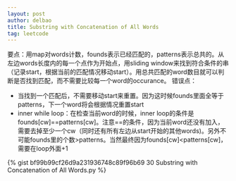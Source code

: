 ```yaml
---
layout: post
author: delbao
title: Substring with Concatenation of All Words 
tag: leetcode
---
```


要点：用map对words计数，founds表示已经匹配的，patterns表示总共的。从左边words长度内的每一个点作为开始点，用sliding window来找到符合条件的串（记录start，根据当前的匹配情况移动start）。用总共匹配的word数目就可以判断是否找到匹配，而不需要比较每一个word的occurance。
错误点：
 
- 当找到一个匹配后，不需要移动start来重置。因为这时候founds里面全等于patterns，下一个word将会根据情况重置start
- inner while loop：在检查当前word的时候，inner loop的条件是founds[cw]==patterns[cw]。注意==的条件，因为当前word还没有加入，需要去掉至少一个cw（同时还有所有左边从start开始的其他words)。另外不可能founds里的个数>patterns。当然最终因为founds[cw]<patterns[cw]，需要在loop外面+1
 
 {% gist bf99b99cf26d9a231936748c89f96b69 30 Substring with Concatenation of All Words.py %}
